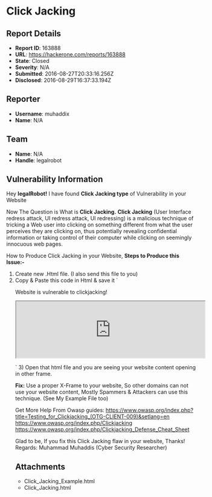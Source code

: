 # Click Jacking

## Report Details
- **Report ID**: 163888
- **URL**: https://hackerone.com/reports/163888
- **State**: Closed
- **Severity**: N/A
- **Submitted**: 2016-08-27T20:33:16.256Z
- **Disclosed**: 2016-08-29T16:37:33.194Z

## Reporter
- **Username**: muhaddix
- **Name**: N/A

## Team
- **Name**: N/A
- **Handle**: legalrobot

## Vulnerability Information
Hey **legalRobot!** I have found **Click Jacking type** of Vulnerability in your Website

Now The Question is What is **Click Jacking.**
**Click Jacking** (User Interface redress attack, UI redress attack, UI redressing) is a malicious technique of tricking a Web user into clicking on something different from what the user perceives they are clicking on, thus potentially revealing confidential information or taking control of their computer while clicking on seemingly innocuous web pages.

How to Produce Click Jacking in your Website,
**Steps to Produce this Issue:-**
1) Create new .Html file. (I also send this file to you)
2) Copy & Paste this code in Html & save it
`<html>
   <head>
     <title>Clickjack test page</title>
   </head>
   <body>
     <p>Website is vulnerable to clickjacking!</p>
     <iframe src="https://www.legalrobot.com/" width="500" 
height="500"></iframe>
   </body>
</html>`
 3) Open that html file and you are seeing your website content opening in other frame.

**Fix:** Use a proper X-Frame to your website, So other domains can not use your website content, Mostly Spammers & Attackers can use this technique. (See My Example File too)

Get More Help From Owasp guides:
https://www.owasp.org/index.php?title=Testing_for_Clickjacking_(OTG-CLIENT-009)&setlang=en
https://www.owasp.org/index.php/Clickjacking
https://www.owasp.org/index.php/Clickjacking_Defense_Cheat_Sheet

Glad to be, If you fix this Click Jacking flaw in your website,
Thanks! Regards: Muhammad Muhaddis (Cyber Security Researcher)

## Attachments
- Click_Jacking_Example.html
- Click_Jacking.html
